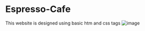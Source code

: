 # Espresso-Cafe

This website is designed using basic htm and css tags
![image](https://github.com/SomyaAgr/Espresso-Cafe/assets/91428207/58d252e5-3de0-4733-a5f8-c0a6c0dc1041)
